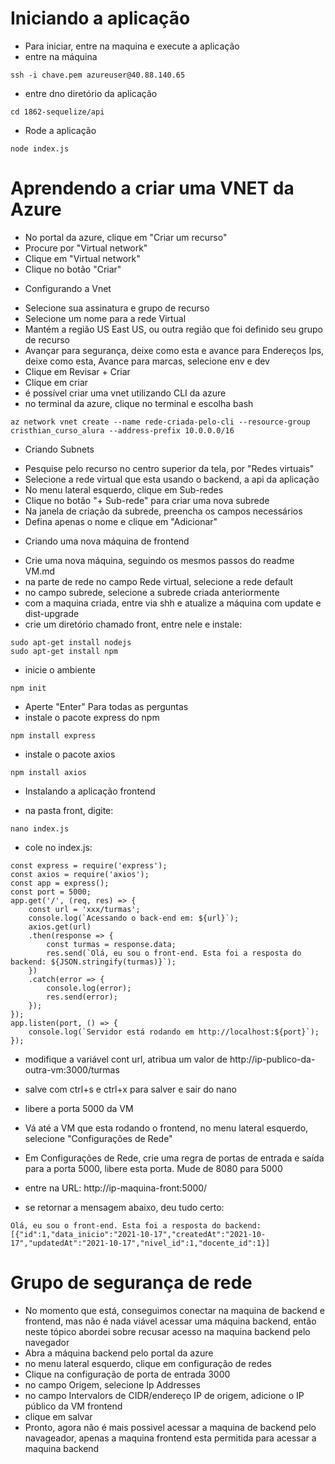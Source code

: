 # Iniciando a aplicação
- Para iniciar, entre na maquina e execute a aplicação
- entre na máquina
```
ssh -i chave.pem azureuser@40.88.140.65
```
- entre dno diretório da aplicação
```
cd 1862-sequelize/api
```

- Rode a aplicação
```
node index.js
```

# Aprendendo a criar uma VNET da Azure
- No portal da azure, clique em "Criar um recurso"
- Procure por "Virtual network"
- Clique em "Virtual network"
- Clique no botão "Criar" 


* Configurando a Vnet
- Selecione sua assinatura e grupo de recurso
- Selecione um  nome para a rede Virtual
- Mantém a região US East US, ou outra região que foi definido seu grupo de recurso
- Avançar para segurança, deixe como esta e avance para Endereços Ips, deixe como esta, Avance para marcas, selecione env e dev
- Clique em Revisar + Criar
- Clique em criar
- é possível criar uma vnet utilizando CLI da azure
- no terminal da azure, clique no terminal e escolha bash
```
az network vnet create --name rede-criada-pelo-cli --resource-group cristhian_curso_alura --address-prefix 10.0.0.0/16
```


* Criando Subnets
- Pesquise pelo recurso no centro superior da tela, por "Redes virtuais"
- Selecione a rede virtual que esta usando o backend, a api da aplicação
- No menu lateral esquerdo, clique em Sub-redes
- Clique no botão "+ Sub-rede" para criar uma nova subrede
- Na janela de criação da subrede, preencha os campos necessários
- Defina apenas o nome e clique em "Adicionar"


* Criando uma nova máquina de frontend
- Crie uma nova máquina, seguindo os mesmos passos do readme VM.md
- na parte de rede no campo Rede virtual, selecione a  rede default 
- no campo subrede, selecione a subrede criada anteriormente
- com a maquina criada, entre via shh e atualize a máquina com update e dist-upgrade
- crie um diretório chamado front, entre nele e instale:
```
sudo apt-get install nodejs
sudo apt-get install npm
```
- inicie o ambiente
```
npm init
```
- Aperte "Enter" Para todas as perguntas
- instale o pacote express do npm
```
npm install express
```

- instale o pacote axios
```
npm install axios
```



* Instalando a aplicação frontend
- na pasta front, digite:
```
nano index.js
```
- cole no index.js:
```
const express = require('express');
const axios = require('axios');
const app = express();
const port = 5000;
app.get('/', (req, res) => {
    const url = 'xxx/turmas';
    console.log(`Acessando o back-end em: ${url}`);
    axios.get(url)
    .then(response => {
        const turmas = response.data;
        res.send(`Olá, eu sou o front-end. Esta foi a resposta do backend: ${JSON.stringify(turmas)}`);
    })
    .catch(error => {
        console.log(error);
        res.send(error);
    });
});
app.listen(port, () => {
    console.log(`Servidor está rodando em http://localhost:${port}`);
});
```

- modifique a variável cont url, atribua um valor de http://ip-publico-da-outra-vm:3000/turmas
- salve com ctrl+s e ctrl+x para salver e sair do nano

- libere a porta 5000 da VM
- Vá até a VM que esta rodando o frontend, no menu lateral esquerdo, selecione "Configurações de Rede"
- Em Configurações de Rede, crie uma regra de portas de entrada e saída para a porta 5000, libere esta porta. Mude de 8080 para 5000
- entre na URL: http://ip-maquina-front:5000/
- se retornar a mensagem abaixo, deu tudo certo:
```
Olá, eu sou o front-end. Esta foi a resposta do backend: [{"id":1,"data_inicio":"2021-10-17","createdAt":"2021-10-17","updatedAt":"2021-10-17","nivel_id":1,"docente_id":1}]
```


# Grupo de segurança de rede
- No momento que está, conseguimos conectar na maquina de backend e frontend, mas não é nada viável acessar uma máquina backend, então neste tópico abordei sobre recusar acesso na maquina backend pelo navegador
- Abra a máquina backend pelo portal da azure
- no menu lateral esquerdo, clique em configuração de redes
- Clique na configuração de porta de entrada 3000
- no campo Origem, selecione Ip Addresses
- no campo Intervalors de CIDR/endereço IP de origem, adicione o IP público da VM frontend
- clique em salvar
- Pronto, agora não é mais possivel acessar a maquina de backend pelo navageador, apenas a maquina frontend esta permitida para acessar a maquina backend
